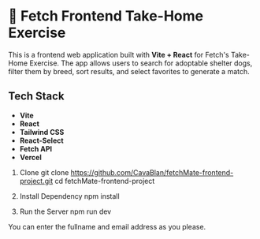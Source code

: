 # 🐶 Fetch Frontend Take-Home Exercise

This is a frontend web application built with **Vite + React** for Fetch's Take-Home Exercise. The app allows users to search for adoptable shelter dogs, filter them by breed, sort results, and select favorites to generate a match.

## **Tech Stack**
- **Vite**
- **React** 
- **Tailwind CSS**
- **React-Select**
- **Fetch API** 
- **Vercel**

1. Clone git clone https://github.com/CavaBlan/fetchMate-frontend-project.git cd fetchMate-frontend-project

2. Install Dependency npm install

3. Run the Server npm run dev

You can enter the fullname and email address as you please.